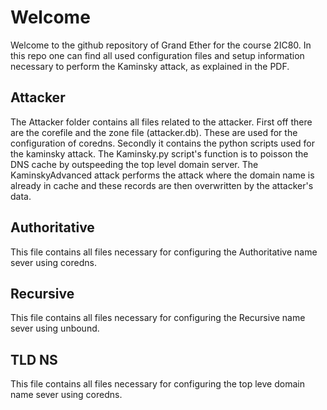 # Welcome
Welcome to the github repository of Grand Ether for the course 2IC80. In this repo one can find all used configuration files and setup information necessary to perform the Kaminsky attack, as explained in the PDF.

## Attacker
The Attacker folder contains all files related to the attacker. First off there are the corefile and the zone file (attacker.db). These are used for the configuration of coredns. Secondly it contains the python scripts used for the kaminsky attack. The Kaminsky.py script's function is to poisson the DNS cache by outspeeding the top level domain server. The KaminskyAdvanced attack performs the attack where the domain name is already in cache and these records are then overwritten by the attacker's data. 

## Authoritative
This file contains all files necessary for configuring the Authoritative name sever using coredns.

## Recursive
This file contains all files necessary for configuring the Recursive name sever using unbound.

## TLD NS
This file contains all files necessary for configuring the top leve domain name sever using coredns.
